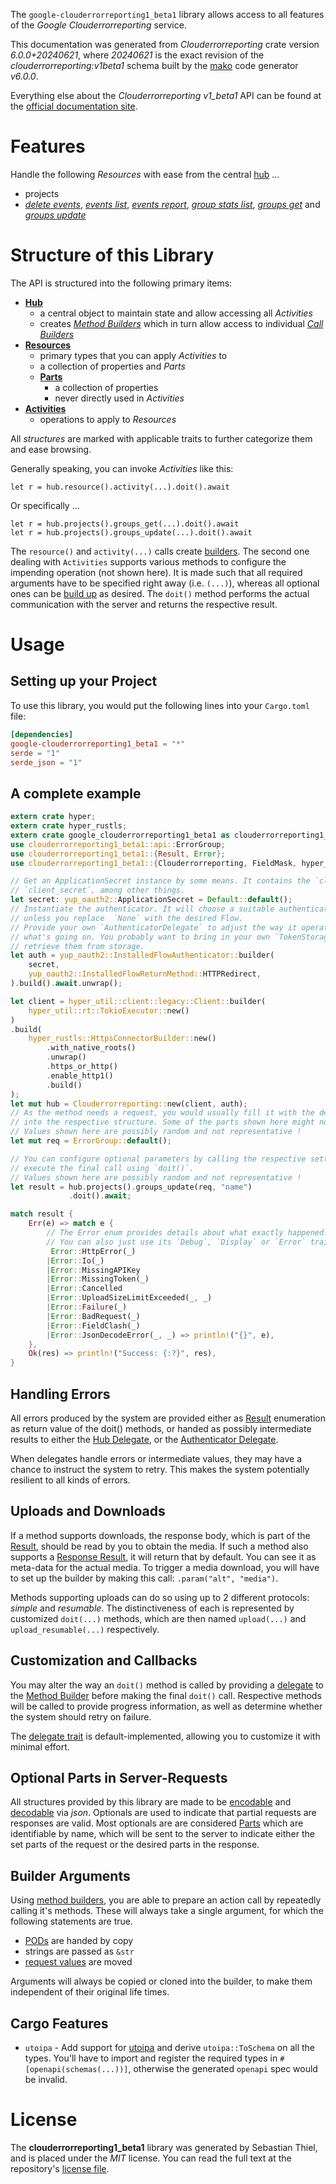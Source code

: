 <!---
DO NOT EDIT !
This file was generated automatically from 'src/generator/templates/api/README.md.mako'
DO NOT EDIT !
-->
The `google-clouderrorreporting1_beta1` library allows access to all features of the *Google Clouderrorreporting* service.

This documentation was generated from *Clouderrorreporting* crate version *6.0.0+20240621*, where *20240621* is the exact revision of the *clouderrorreporting:v1beta1* schema built by the [mako](http://www.makotemplates.org/) code generator *v6.0.0*.

Everything else about the *Clouderrorreporting* *v1_beta1* API can be found at the
[official documentation site](https://cloud.google.com/error-reporting/).
# Features

Handle the following *Resources* with ease from the central [hub](https://docs.rs/google-clouderrorreporting1_beta1/6.0.0+20240621/google_clouderrorreporting1_beta1/Clouderrorreporting) ...

* projects
 * [*delete events*](https://docs.rs/google-clouderrorreporting1_beta1/6.0.0+20240621/google_clouderrorreporting1_beta1/api::ProjectDeleteEventCall), [*events list*](https://docs.rs/google-clouderrorreporting1_beta1/6.0.0+20240621/google_clouderrorreporting1_beta1/api::ProjectEventListCall), [*events report*](https://docs.rs/google-clouderrorreporting1_beta1/6.0.0+20240621/google_clouderrorreporting1_beta1/api::ProjectEventReportCall), [*group stats list*](https://docs.rs/google-clouderrorreporting1_beta1/6.0.0+20240621/google_clouderrorreporting1_beta1/api::ProjectGroupStatListCall), [*groups get*](https://docs.rs/google-clouderrorreporting1_beta1/6.0.0+20240621/google_clouderrorreporting1_beta1/api::ProjectGroupGetCall) and [*groups update*](https://docs.rs/google-clouderrorreporting1_beta1/6.0.0+20240621/google_clouderrorreporting1_beta1/api::ProjectGroupUpdateCall)




# Structure of this Library

The API is structured into the following primary items:

* **[Hub](https://docs.rs/google-clouderrorreporting1_beta1/6.0.0+20240621/google_clouderrorreporting1_beta1/Clouderrorreporting)**
    * a central object to maintain state and allow accessing all *Activities*
    * creates [*Method Builders*](https://docs.rs/google-clouderrorreporting1_beta1/6.0.0+20240621/google_clouderrorreporting1_beta1/common::MethodsBuilder) which in turn
      allow access to individual [*Call Builders*](https://docs.rs/google-clouderrorreporting1_beta1/6.0.0+20240621/google_clouderrorreporting1_beta1/common::CallBuilder)
* **[Resources](https://docs.rs/google-clouderrorreporting1_beta1/6.0.0+20240621/google_clouderrorreporting1_beta1/common::Resource)**
    * primary types that you can apply *Activities* to
    * a collection of properties and *Parts*
    * **[Parts](https://docs.rs/google-clouderrorreporting1_beta1/6.0.0+20240621/google_clouderrorreporting1_beta1/common::Part)**
        * a collection of properties
        * never directly used in *Activities*
* **[Activities](https://docs.rs/google-clouderrorreporting1_beta1/6.0.0+20240621/google_clouderrorreporting1_beta1/common::CallBuilder)**
    * operations to apply to *Resources*

All *structures* are marked with applicable traits to further categorize them and ease browsing.

Generally speaking, you can invoke *Activities* like this:

```Rust,ignore
let r = hub.resource().activity(...).doit().await
```

Or specifically ...

```ignore
let r = hub.projects().groups_get(...).doit().await
let r = hub.projects().groups_update(...).doit().await
```

The `resource()` and `activity(...)` calls create [builders][builder-pattern]. The second one dealing with `Activities`
supports various methods to configure the impending operation (not shown here). It is made such that all required arguments have to be
specified right away (i.e. `(...)`), whereas all optional ones can be [build up][builder-pattern] as desired.
The `doit()` method performs the actual communication with the server and returns the respective result.

# Usage

## Setting up your Project

To use this library, you would put the following lines into your `Cargo.toml` file:

```toml
[dependencies]
google-clouderrorreporting1_beta1 = "*"
serde = "1"
serde_json = "1"
```

## A complete example

```Rust
extern crate hyper;
extern crate hyper_rustls;
extern crate google_clouderrorreporting1_beta1 as clouderrorreporting1_beta1;
use clouderrorreporting1_beta1::api::ErrorGroup;
use clouderrorreporting1_beta1::{Result, Error};
use clouderrorreporting1_beta1::{Clouderrorreporting, FieldMask, hyper_rustls, hyper_util, yup_oauth2};

// Get an ApplicationSecret instance by some means. It contains the `client_id` and
// `client_secret`, among other things.
let secret: yup_oauth2::ApplicationSecret = Default::default();
// Instantiate the authenticator. It will choose a suitable authentication flow for you,
// unless you replace  `None` with the desired Flow.
// Provide your own `AuthenticatorDelegate` to adjust the way it operates and get feedback about
// what's going on. You probably want to bring in your own `TokenStorage` to persist tokens and
// retrieve them from storage.
let auth = yup_oauth2::InstalledFlowAuthenticator::builder(
    secret,
    yup_oauth2::InstalledFlowReturnMethod::HTTPRedirect,
).build().await.unwrap();

let client = hyper_util::client::legacy::Client::builder(
    hyper_util::rt::TokioExecutor::new()
)
.build(
    hyper_rustls::HttpsConnectorBuilder::new()
        .with_native_roots()
        .unwrap()
        .https_or_http()
        .enable_http1()
        .build()
);
let mut hub = Clouderrorreporting::new(client, auth);
// As the method needs a request, you would usually fill it with the desired information
// into the respective structure. Some of the parts shown here might not be applicable !
// Values shown here are possibly random and not representative !
let mut req = ErrorGroup::default();

// You can configure optional parameters by calling the respective setters at will, and
// execute the final call using `doit()`.
// Values shown here are possibly random and not representative !
let result = hub.projects().groups_update(req, "name")
             .doit().await;

match result {
    Err(e) => match e {
        // The Error enum provides details about what exactly happened.
        // You can also just use its `Debug`, `Display` or `Error` traits
         Error::HttpError(_)
        |Error::Io(_)
        |Error::MissingAPIKey
        |Error::MissingToken(_)
        |Error::Cancelled
        |Error::UploadSizeLimitExceeded(_, _)
        |Error::Failure(_)
        |Error::BadRequest(_)
        |Error::FieldClash(_)
        |Error::JsonDecodeError(_, _) => println!("{}", e),
    },
    Ok(res) => println!("Success: {:?}", res),
}

```
## Handling Errors

All errors produced by the system are provided either as [Result](https://docs.rs/google-clouderrorreporting1_beta1/6.0.0+20240621/google_clouderrorreporting1_beta1/common::Result) enumeration as return value of
the doit() methods, or handed as possibly intermediate results to either the
[Hub Delegate](https://docs.rs/google-clouderrorreporting1_beta1/6.0.0+20240621/google_clouderrorreporting1_beta1/common::Delegate), or the [Authenticator Delegate](https://docs.rs/yup-oauth2/*/yup_oauth2/trait.AuthenticatorDelegate.html).

When delegates handle errors or intermediate values, they may have a chance to instruct the system to retry. This
makes the system potentially resilient to all kinds of errors.

## Uploads and Downloads
If a method supports downloads, the response body, which is part of the [Result](https://docs.rs/google-clouderrorreporting1_beta1/6.0.0+20240621/google_clouderrorreporting1_beta1/common::Result), should be
read by you to obtain the media.
If such a method also supports a [Response Result](https://docs.rs/google-clouderrorreporting1_beta1/6.0.0+20240621/google_clouderrorreporting1_beta1/common::ResponseResult), it will return that by default.
You can see it as meta-data for the actual media. To trigger a media download, you will have to set up the builder by making
this call: `.param("alt", "media")`.

Methods supporting uploads can do so using up to 2 different protocols:
*simple* and *resumable*. The distinctiveness of each is represented by customized
`doit(...)` methods, which are then named `upload(...)` and `upload_resumable(...)` respectively.

## Customization and Callbacks

You may alter the way an `doit()` method is called by providing a [delegate](https://docs.rs/google-clouderrorreporting1_beta1/6.0.0+20240621/google_clouderrorreporting1_beta1/common::Delegate) to the
[Method Builder](https://docs.rs/google-clouderrorreporting1_beta1/6.0.0+20240621/google_clouderrorreporting1_beta1/common::CallBuilder) before making the final `doit()` call.
Respective methods will be called to provide progress information, as well as determine whether the system should
retry on failure.

The [delegate trait](https://docs.rs/google-clouderrorreporting1_beta1/6.0.0+20240621/google_clouderrorreporting1_beta1/common::Delegate) is default-implemented, allowing you to customize it with minimal effort.

## Optional Parts in Server-Requests

All structures provided by this library are made to be [encodable](https://docs.rs/google-clouderrorreporting1_beta1/6.0.0+20240621/google_clouderrorreporting1_beta1/common::RequestValue) and
[decodable](https://docs.rs/google-clouderrorreporting1_beta1/6.0.0+20240621/google_clouderrorreporting1_beta1/common::ResponseResult) via *json*. Optionals are used to indicate that partial requests are responses
are valid.
Most optionals are are considered [Parts](https://docs.rs/google-clouderrorreporting1_beta1/6.0.0+20240621/google_clouderrorreporting1_beta1/common::Part) which are identifiable by name, which will be sent to
the server to indicate either the set parts of the request or the desired parts in the response.

## Builder Arguments

Using [method builders](https://docs.rs/google-clouderrorreporting1_beta1/6.0.0+20240621/google_clouderrorreporting1_beta1/common::CallBuilder), you are able to prepare an action call by repeatedly calling it's methods.
These will always take a single argument, for which the following statements are true.

* [PODs][wiki-pod] are handed by copy
* strings are passed as `&str`
* [request values](https://docs.rs/google-clouderrorreporting1_beta1/6.0.0+20240621/google_clouderrorreporting1_beta1/common::RequestValue) are moved

Arguments will always be copied or cloned into the builder, to make them independent of their original life times.

[wiki-pod]: http://en.wikipedia.org/wiki/Plain_old_data_structure
[builder-pattern]: http://en.wikipedia.org/wiki/Builder_pattern
[google-go-api]: https://github.com/google/google-api-go-client

## Cargo Features

* `utoipa` - Add support for [utoipa](https://crates.io/crates/utoipa) and derive `utoipa::ToSchema` on all
the types. You'll have to import and register the required types in `#[openapi(schemas(...))]`, otherwise the
generated `openapi` spec would be invalid.


# License
The **clouderrorreporting1_beta1** library was generated by Sebastian Thiel, and is placed
under the *MIT* license.
You can read the full text at the repository's [license file][repo-license].

[repo-license]: https://github.com/Byron/google-apis-rsblob/main/LICENSE.md

